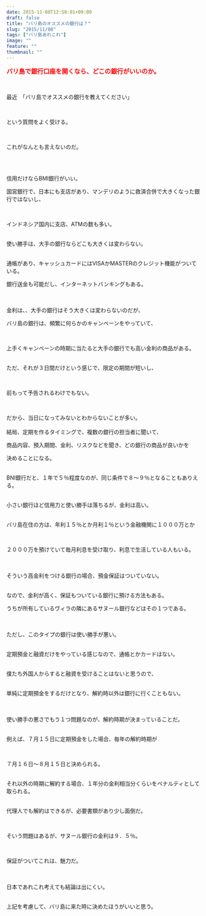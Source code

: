 ```yaml
---
date: 2015-11-08T12:50:01+09:00
draft: false
title: "バリ島のオススメの銀行は？"
slug: "2015/11/08"
tags: ["バリ島あれこれ"]
image: ""
feature: ""
thumbnail: ""
---
```

<p><font color="#ff0000" size="3"><strong>バリ島で銀行口座を開くなら、どこの銀行がいいのか。</strong></font></p><br/><p>最近　「バリ島でオススメの銀行を教えてください」</p><br/><p>という質問をよく受ける。</p><br/><p>これがなんとも言えないのだ。</p><br/><br/><p>信用だけならBMI銀行がいい。<br/></p><p>国営銀行で、日本にも支店があり、マンデリのように救済合併で大きくなった銀行ではないし、</p><br/><p>インドネシア国内に支店、ATMの数も多い。<br/> <br/></p><p>使い勝手は、大手の銀行ならどこも大きくは変わらない。</p><p><br/>通帳があり、キャッシュカードにはVISAかMASTERのクレジット機能がついている。<br/></p><p>銀行送金も可能だし、インターネットバンキングもある。</p><p><br/> <br/>金利は、、大手の銀行はそう大きくは変わらないのだが、<br/></p><p>バリ島の銀行は、頻繁に何らかのキャンペーンをやっていて、</p><br/><p>上手くキャンペーンの時期に当たると大手の銀行でも高い金利の商品がある。</p><p><br/>ただ、それが３日間だけという感じで、限定の期間が短いし、</p><br/><p>前もって予告されるわけでもない。</p><br/><p>だから、当日になってみないとわからないことが多い。<br/> <br/>結局、定期を作るタイミングで、複数の銀行の担当者に聞いて、<br/></p><p>商品内容、預入期間、金利、リスクなどを聞き、どの銀行の商品が良いかを<br/></p><p>決めることになる。<br/> <br/></p><p>BNI銀行だと、１年で５％程度なのが、同じ条件で８～９％となることもありえる。</p><p><br/>小さい銀行ほど信用力と使い勝手は落ちるが、金利は高い。</p><p><br/>バリ島在住の方は、年利１５％とか月利１％という金融機関に１０００万とか</p><br/><p>２０００万を預けていて毎月利息を受け取り、利息で生活している人もいる。</p><p><br/> <br/>そういう高金利をつける銀行の場合、預金保証はついていない。</p><p><br/>なので、金利が高く、保証もついている銀行に預ける方法もある。<br/></p><p>うちが所有しているヴィラの隣にあるサヌール銀行などはその１つである。</p><p><br/> <br/>ただし、このタイプの銀行は使い勝手が悪い。</p><p><br/>定期預金と融資だけをやっている感じなので、通帳とかカードはない。</p><p><br/>僕たち外国人からすると融資を受けることはないと思うので、</p><p><br/>単純に定期預金をするだけとなり、解約時以外は銀行に行くこともない。</p><p><br/> <br/>使い勝手の悪さでもう１つ問題なのが、解約時期が決まっていることだ。</p><p><br/>例えば、７月１５日に定期預金をした場合、毎年の解約時期が</p><br/><p>７月１６日～８月１５日と決められる。</p><p><br/>それ以外の時期に解約する場合、１年分の金利相当分くらいをペナルティとして取られる。</p><p><br/>代理人でも解約はできるが、必要書類があり少し面倒だ。</p><br/><p>そいう問題はあるが、サヌール銀行の金利は９．５％。</p><br/><p>保証がついてこれは、魅力だ。</p><p><br/> <br/>日本であれこれ考えても結論は出にくい。</p><p><br/>上記を考慮して、バリ島に来た時に決めたほうがいいと思う。</p><br/><br/>


